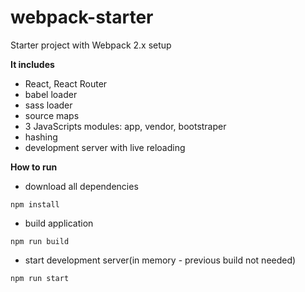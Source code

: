 # webpack-starter

Starter project with Webpack 2.x setup

**It includes**

- React, React Router
- babel loader
- sass loader
- source maps
- 3 JavaScripts modules: app, vendor, bootstraper
- hashing
- development server with live reloading

**How to run**

- download all dependencies

`npm install`

- build application

`npm run build`

- start development server(in memory - previous build not needed)

`npm run start`